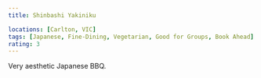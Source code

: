 ```yaml
---
title: Shinbashi Yakiniku

locations: [Carlton, VIC]
tags: [Japanese, Fine-Dining, Vegetarian, Good for Groups, Book Ahead]
rating: 3
---
```


Very aesthetic Japanese BBQ.
